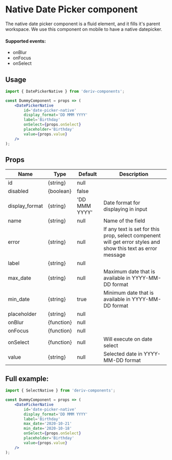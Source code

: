 # Native Date Picker component

The native date picker component is a fluid element, and it fills it's parent workspace.
We use this component on mobile to have a native datepicker.

#### Supported events:

-   onBlur
-   onFocus
-   onSelect

## Usage

```jsx
import { DatePickerNative } from 'deriv-components';

const DummyComponent = props => (
    <DatePickerNative
        id='date-picker-native'
        display_format='DD MMM YYYY'
        label='Birthday'
        onSelect={props.onSelect}
        placeholder='Birthday'
        value={props.value}
    />
);
```

## Props

| Name           | Type       | Default       | Description                                                                                                  |
| -------------- | ---------- | ------------- | ------------------------------------------------------------------------------------------------------------ |
| id             | {string}   | null          |                                                                                                              |
| disabled       | {boolean}  | false         |                                                                                                              |
| display_format | {string}   | 'DD MMM YYYY' | Date format for displaying in input                                                                          |
| name           | {string}   | null          | Name of the field                                                                                            |
| error          | {string}   | null          | If any text is set for this prop, select compenent will get error styles and show this text as error message |
| label          | {string}   | null          |                                                                                                              |
| max_date       | {string}   | null          | Maximum date that is available in YYYY-MM-DD format                                                          |
| min_date       | {string}   | true          | Minimum date that is available in YYYY-MM-DD format                                                          |
| placeholder    | {string}   | null          |                                                                                                              |
| onBlur         | {function} | null          |                                                                                                              |
| onFocus        | {function} | null          |                                                                                                              |
| onSelect       | {function} | null          | Will execute on date select                                                                                  |
| value          | {string}   | null          | Selected date in YYYY-MM-DD format                                                                           |

## Full example:

```jsx
import { SelectNative } from 'deriv-components';

const DummyComponent = props => (
    <DatePickerNative
        id='date-picker-native'
        display_format='DD MMM YYYY'
        label='Birthday'
        max_date='2020-10-21'
        min_date='2020-10-18'
        onSelect={props.onSelect}
        placeholder='Birthday'
        value={props.value}
    />
);
```
